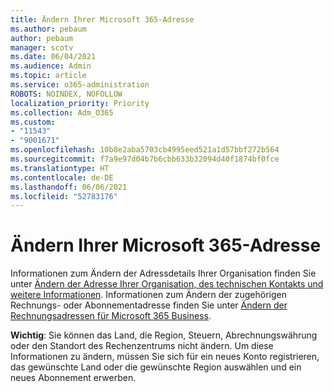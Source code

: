 ```yaml
---
title: Ändern Ihrer Microsoft 365-Adresse
ms.author: pebaum
author: pebaum
manager: scotv
ms.date: 06/04/2021
ms.audience: Admin
ms.topic: article
ms.service: o365-administration
ROBOTS: NOINDEX, NOFOLLOW
localization_priority: Priority
ms.collection: Adm_O365
ms.custom:
- "11543"
- "9001671"
ms.openlocfilehash: 10b8e2aba5703cb4995eed521a1d57bbf272b564
ms.sourcegitcommit: f7a9e97d04b7b6cbb633b32094d40f1874bf0fce
ms.translationtype: HT
ms.contentlocale: de-DE
ms.lasthandoff: 06/06/2021
ms.locfileid: "52783176"
---
```

# <a name="change-your-microsoft-365-address"></a>Ändern Ihrer Microsoft 365-Adresse

Informationen zum Ändern der Adressdetails Ihrer Organisation finden Sie unter [Ändern der Adresse Ihrer Organisation, des technischen Kontakts und weitere Informationen](/microsoft-365/admin/manage/change-address-contact-and-more). Informationen zum Ändern der zugehörigen Rechnungs- oder Abonnementadresse finden Sie unter [Ändern der Rechnungsadressen für Microsoft 365 Business](/microsoft-365/commerce/billing-and-payments/change-your-billing-addresses). 

**Wichtig**: Sie können das Land, die Region, Steuern, Abrechnungswährung oder den Standort des Rechenzentrums nicht ändern. Um diese Informationen zu ändern, müssen Sie sich für ein neues Konto registrieren, das gewünschte Land oder die gewünschte Region auswählen und ein neues Abonnement erwerben. 